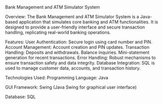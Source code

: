 Bank Management and ATM Simulator System

Overview:
The Bank Management and ATM Simulator System is a Java-based application that simulates core banking and ATM functionalities.
It is designed to provide a user-friendly interface and secure transaction handling, replicating real-world banking operations.

Features:
User Authentication: Secure login using card number and PIN.
Account Management: Account creation and PIN updates.
Transaction Handling:
Deposits and withdrawals.
Balance inquiries.
Mini-statement generation for recent transactions.
Error Handling: Robust mechanisms to ensure transaction safety and data integrity.
Database Integration: SQL is used to manage customer data, accounts, and transaction history.


Technologies Used:
Programming Language: Java

GUI Framework: Swing (Java Swing for graphical user interface)

Database: SQL
